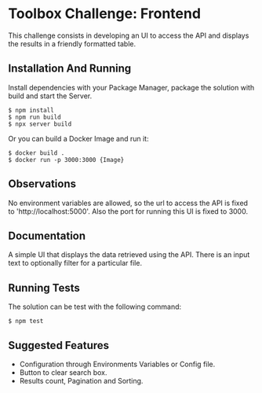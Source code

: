 # Toolbox Challenge: Frontend
This challenge consists in developing an UI to access the API and displays the results in a friendly formatted table.
## Installation And Running

Install dependencies with your Package Manager, package the solution with build and start the Server.

```console
$ npm install 
$ npm run build
$ npx server build
```

Or you can build a Docker Image and run it:
```console
$ docker build .
$ docker run -p 3000:3000 {Image}
```












    
## Observations

No environment  variables are allowed, so the url to access the API is fixed to 'http://localhost:5000'. Also the port for running this UI is fixed to 3000.
## Documentation

A simple UI that displays the data retrieved using the API. There is an input text to optionally filter for a particular file. 
## Running Tests

The solution can be test with the following command:

```console
$ npm test
```

## Suggested Features

- Configuration through Environments Variables or Config file.
- Button to clear search box.
- Results count, Pagination and Sorting.